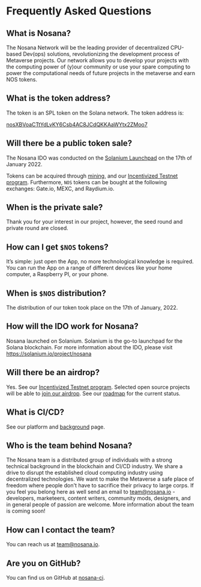 # Frequently Asked Questions

## What is Nosana?

The Nosana Network will be the leading provider of decentralized CPU-based Dev(ops) solutions,
revolutionizing the development process of Metaverse projects.
Our network allows you to develop your projects with the computing power of (y)our community or use
your spare computing to power the computational needs of future projects in the metaverse and earn NOS tokens.

## What is the token address?

The token is an SPL token on the Solana network. The token address is:

[nosXBVoaCTtYdLvKY6Csb4AC8JCdQKKAaWYtx2ZMoo7](https://solscan.io/token/nosXBVoaCTtYdLvKY6Csb4AC8JCdQKKAaWYtx2ZMoo7)

## Will there be a public token sale?

The Nosana IDO was conducted on the [Solanium Launchpad](https://www.solanium.io/project/nosana/) on the 17th of January 2022.

Tokens can be acquired through [mining](../tokenomics/utility#mining),
and our [Incentivized Testnet program](../nosana/testnet).
Furthermore, `NOS` tokens can be bought at the following exchanges: Gate.io, MEXC, and Raydium.io.

## When is the private sale?

Thank you for your interest in our project, however, the seed round and private round are closed.

## How can I get `$NOS` tokens?

It’s simple: just open the App, no more technological knowledge is required.
You can run the App on a range of different devices like your home computer, a Raspberry PI, or your phone.

## When is `$NOS` distribution?

The distribution of our token took place on the 17th of January, 2022.

## How will the IDO work for Nosana?

Nosana launched on Solanium. Solanium is the go-to launchpad for the Solana blockchain.
For more information about the IDO, please visit https://solanium.io/project/nosana

## Will there be an airdrop?

Yes. See our [Incentivized Testnet program](../nosana/testnet).
Selected open source projects will be able to [join our airdrop](https://bit.ly/NosanaBetaForm-hp).
See our [roadmap](roadmap) for the current status.

## What is CI/CD?

See our platform and [background](background) page.

## Who is the team behind Nosana?

The Nosana team is a distributed group of individuals with a strong technical background in the blockchain and CI/CD industry. We share a drive to disrupt the established cloud computing industry using decentralized technologies. We want to make the Metaverse a safe place of freedom where people don't have to sacrifice their privacy to large corps. If you feel you belong here as well send an email to team@nosana.io - developers, marketeers, content writers, community mods, designers, and in general people of passion are welcome. More information about the team is coming soon!

## How can I contact the team?

You can reach us at [team@nosana.io](mailto:team@nosana.io).

## Are you on GitHub?

You can find us on GitHub at [nosana-ci](https://github.com/nosana-ci).

